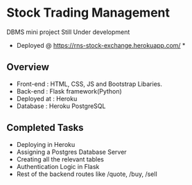
# Stock Trading Management

DBMS mini project
Still Under development

* Deployed @ <https://rns-stock-exchange.herokuapp.com/> *

## Overview

* Front-end : HTML, CSS, JS and Bootstrap Libaries.
* Back-end : Flask framework(Python)
* Deployed at : Heroku
* Database : Heroku PostgreSQL

## Completed Tasks

* Deploying in Heroku
* Assigning a Postgres Database Server
* Creating all the relevant tables
* Authentication Logic in Flask
* Rest of the backend routes like /quote, /buy, /sell
